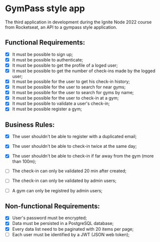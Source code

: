 # GymPass style app
The third application in development during the Ignite Node 2022 course from Rocketseat, an API to a gympass style application.

## Functional Requirements:

- [x] It must be possible to sign up;
- [x] It must be possible to authenticate;
- [x] It must be possible to get the profile of a loged user;
- [x] It must be possible to get the number of check-ins made by the logged user;
- [x] It must be possible for the user to get his check-in history;
- [x] It must be possible for the user to search for near gyms;
- [x] It must be possible for the user to search for gyms by name;
- [x] It must be possible for the user to check-in at a gym;
- [x] It must be possible to validate a user's check-in;
- [x] It must be possible register a gym;

## Business Rules:

- [x] The user shouldn't be able to register with a duplicated email;
- [x] The user shouldn't be able to check-in twice at the same day;
- [x] The user shouldn't be able to check-in if far away from the gym (more than 100m);
- [  ] The check-in can only be validated 20 min after created;
- [  ] The check-in can only be validated by admin users;
- [  ] A gym can only be registred by admin users;


## Non-functional Requirements:

- [x] User's password must be encrypted;
- [x] Data must be persisted in a PostgreSQL database;
- [x] Every data list need to be paginated with 20 items per page;
- [  ] Each user must be identified by a JWT (JSON web token);